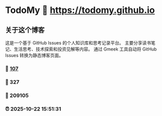 # TodoMy :link: https://todomy.github.io 

## 关于这个博客
这是一个基于 GitHub Issues 的个人知识库和思考记录平台。
主要分享读书笔记、生活思考、技术探索和投资见解等内容。
通过 Gmeek 工具自动将 GitHub Issues 转换为静态博客页面。

### :page_facing_up: [107](https://todomy.github.io/tag.html) 
### :speech_balloon: 327 
### :hibiscus: 209105 
### :alarm_clock: 2025-10-22 15:51:31 
